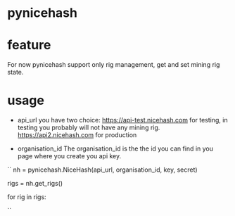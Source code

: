 # pynicehash
# feature
For now pynicehash support only rig management, get and set mining rig state.

# usage

* api_url you have two choice:
https://api-test.nicehash.com for testing, in testing you probably will not have any mining rig.
https://api2.nicehash.com for production

* organisation_id
The organisation_id is the the id you can find in you page where you create you api key.


``
nh = pynicehash.NiceHash(api_url, organisation_id, key, secret)

rigs = nh.get_rigs()

for rig in rigs:
  
``

